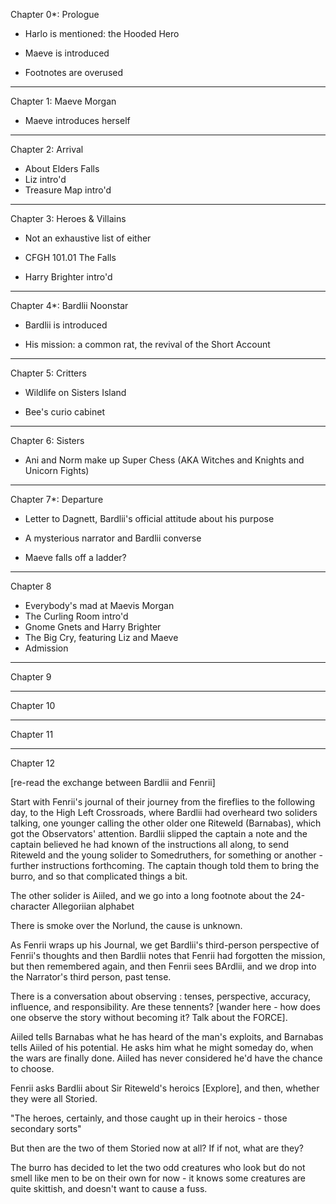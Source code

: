 Chapter 0*: Prologue

- Harlo is mentioned: the Hooded Hero

- Maeve is introduced

- Footnotes are overused

---

Chapter 1: Maeve Morgan

- Maeve introduces herself

---

Chapter 2: Arrival

- About Elders Falls
- Liz intro'd
- Treasure Map intro'd

---

Chapter 3: Heroes & Villains

- Not an exhaustive list of either

- CFGH 101.01 The Falls

- Harry Brighter intro'd

---

Chapter 4*: Bardlii Noonstar

- Bardlii is introduced

- His mission: a common rat, the revival of the Short Account

---

Chapter 5: Critters

- Wildlife on Sisters Island

- Bee's curio cabinet

---

Chapter 6: Sisters

- Ani and Norm make up Super Chess (AKA Witches and Knights and Unicorn Fights) 

---

Chapter 7*: Departure

- Letter to Dagnett, Bardlii's official attitude about his purpose

- A mysterious narrator and Bardlii converse

- Maeve falls off a ladder?

---

Chapter 8

- Everybody's mad at Maevis Morgan
- The Curling Room intro'd
- Gnome Gnets and Harry Brighter
- The Big Cry, featuring Liz and Maeve
- Admission

---

Chapter 9

---

Chapter 10

---

Chapter 11

---

Chapter 12

[re-read the exchange between Bardlii and Fenrii]

Start with Fenrii's journal of their journey from the fireflies to the following day, to the High Left Crossroads, where Bardlii had overheard two soliders talking, one younger calling the other older one Riteweld (Barnabas), which got the Observators' attention. Bardlii slipped the captain a note and the captain believed he had known of the instructions all along, to send Riteweld and the young solider to Somedruthers, for something or another - further instructions forthcoming. The captain though told them to bring the burro, and so that complicated things a bit.

The other solider is Aiiled, and we go into a long footnote about the 24-character Allegoriian alphabet

There is smoke over the Norlund, the cause is unknown.

As Fenrii wraps up his Journal, we get Bardlii's third-person perspective of Fenrii's thoughts and then Bardlii notes that Fenrii had forgotten the mission, but then remembered again, and then Fenrii sees BArdlii, and we drop into the Narrator's third person, past tense.

There is a conversation about observing : tenses, perspective, accuracy, influence, and responsibility. Are these tennents? [wander here - how does one observe the story without becoming it? Talk about the FORCE]. 

Aiiled tells Barnabas what he has heard of the man's exploits, and Barnabas tells Aiiled of his potential. He asks him what he might someday do, when the wars are finally done. Aiiled has never considered he'd have the chance to choose. 

Fenrii asks Bardlii about Sir Riteweld's heroics [Explore], and then, whether they were all Storied. 

"The heroes, certainly, and those caught up in their heroics - those secondary sorts"

But then are the two of them Storied now at all? If if not, what are they?

The burro has decided to let the two odd creatures who look but do not smell like men to be on their own for now - it knows some creatures are quite skittish, and doesn't want to cause a fuss. 
